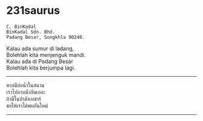 # 231saurus

```
C. BinKadal
BinKadal Sdn. Bhd.
Padang Besar, Songkhla 90240.
```

Kalau ada sumur di ladang,<br>
Bolehlah kita menjenguk mandi.<br>
Kalau ada di Padang Besar<br>
Bolehlah kita berjumpa lagi.<br>
<hr>
หากมีบ่อน้ำในสนาม<br>
เราไปอาบน้ำกันเถอะ<br>
ถ้ามีในปาดังเบซาร์<br>
ขอให้เราได้พบกันใหม่<br>
<hr><br>

